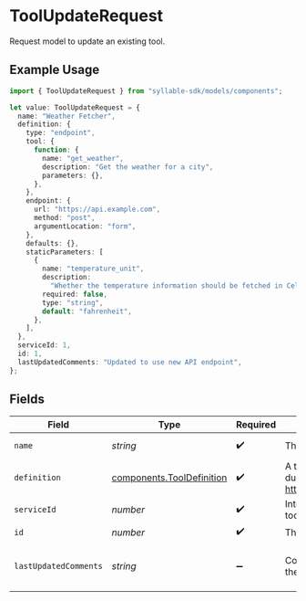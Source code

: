 # ToolUpdateRequest

Request model to update an existing tool.

## Example Usage

```typescript
import { ToolUpdateRequest } from "syllable-sdk/models/components";

let value: ToolUpdateRequest = {
  name: "Weather Fetcher",
  definition: {
    type: "endpoint",
    tool: {
      function: {
        name: "get_weather",
        description: "Get the weather for a city",
        parameters: {},
      },
    },
    endpoint: {
      url: "https://api.example.com",
      method: "post",
      argumentLocation: "form",
    },
    defaults: {},
    staticParameters: [
      {
        name: "temperature_unit",
        description:
          "Whether the temperature information should be fetched in Celsius or Fahrenheit",
        required: false,
        type: "string",
        default: "fahrenheit",
      },
    ],
  },
  serviceId: 1,
  id: 1,
  lastUpdatedComments: "Updated to use new API endpoint",
};
```

## Fields

| Field                                                                                                        | Type                                                                                                         | Required                                                                                                     | Description                                                                                                  | Example                                                                                                      |
| ------------------------------------------------------------------------------------------------------------ | ------------------------------------------------------------------------------------------------------------ | ------------------------------------------------------------------------------------------------------------ | ------------------------------------------------------------------------------------------------------------ | ------------------------------------------------------------------------------------------------------------ |
| `name`                                                                                                       | *string*                                                                                                     | :heavy_check_mark:                                                                                           | The name of the tool                                                                                         | Weather Fetcher                                                                                              |
| `definition`                                                                                                 | [components.ToolDefinition](../../models/components/tooldefinition.md)                                       | :heavy_check_mark:                                                                                           | A tool that can be called from an LLM during the conversation. See https://docs.syllable.ai/Resources/Tools. |                                                                                                              |
| `serviceId`                                                                                                  | *number*                                                                                                     | :heavy_check_mark:                                                                                           | Internal ID of the service to which the tool belongs                                                         | 1                                                                                                            |
| `id`                                                                                                         | *number*                                                                                                     | :heavy_check_mark:                                                                                           | The internal ID of the tool                                                                                  | 1                                                                                                            |
| `lastUpdatedComments`                                                                                        | *string*                                                                                                     | :heavy_minus_sign:                                                                                           | Comments for the most recent edit to the tool.                                                               | Updated to use new API endpoint                                                                              |